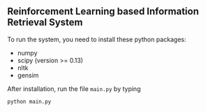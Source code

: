 ## Reinforcement Learning based Information Retrieval System

To run the system, you need to install these python packages:
- numpy
- scipy (version >= 0.13)
- nltk
- gensim

After installation, run the file `main.py` by typing

    python main.py

